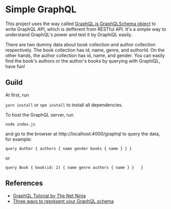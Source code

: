 # Simple GraphQL
This project uses the way called [GraphQL.js GraphQLSchema object](https://blog.apollographql.com/three-ways-to-represent-your-graphql-schema-a41f4175100d) to write GraphQL API, which is defferent from RESTful API. It's a simple way to understand GraphQL's power and test it by GraphiQL easily.

There are two dummy data about book collection and author collection respectively. The book collection has id, name, genre, and authorId. On the other hands, the author collection has id, name, and gender. You can easily find the book's authors or the author's books by querying with GraphiQL, have fun!

## Guild

At first, run

`yarn install` or `npm install`
to install all dependencies.

To host the GraphQL server, run

`node index.js`

and go to the browser at http://localhost:4000/graphql to query the data, for example:

`query Author {
  authors {
    name
    gender
    books {
      name
    }
  }
}`

or

`
query Book {
  book(id: 2) {
   	name
   	genre
  	authors {
      name
    }
  }  
}
`

## References
- [GraphQL Tutorial by The Net Ninja](https://www.youtube.com/watch?v=Y0lDGjwRYKw&list=PL4cUxeGkcC9iK6Qhn-QLcXCXPQUov1U7f&index=1)
- [Three ways to represent your GraphQL schema](https://blog.apollographql.com/three-ways-to-represent-your-graphql-schema-a41f4175100d)
